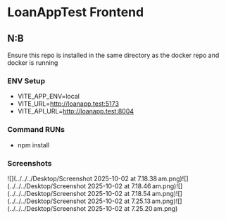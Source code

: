 # LoanAppTest Frontend

## N:B
Ensure this repo is installed in the same directory as the docker repo and docker is running

### ENV Setup
- VITE_APP_ENV=local
- VITE_URL=http://loanapp.test:5173
- VITE_API_URL=http://loanapp.test:8004

### Command RUNs
- npm install

### Screenshots
![](../../../Desktop/Screenshot 2025-10-02 at 7.18.38 am.png)![](../../../Desktop/Screenshot 2025-10-02 at 7.18.46 am.png)![](../../../Desktop/Screenshot 2025-10-02 at 7.18.54 am.png)![](../../../Desktop/Screenshot 2025-10-02 at 7.25.13 am.png)![](../../../Desktop/Screenshot 2025-10-02 at 7.25.20 am.png)
